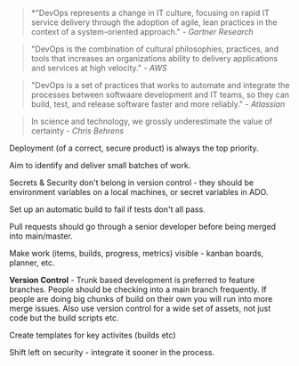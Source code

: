 >*"DevOps represents a change in IT culture, focusing on rapid IT service delivery through the adoption of agile, lean practices in the context of a system-oriented approach."
*\- Gartner Research*

>"DevOps is the combination of cultural philosophies, practices, and tools that increases an organizations ability to delivery applications and services at high velocity."
*\- AWS*

>"DevOps is a set of practices that works to automate and integrate the processes between softwaare development and IT teams, so they can build, test, and release software faster and more reliably."
*\- Atlassian*

>In science and technology, we grossly underestimate the value of certainty
*\- Chris Behrens*

Deployment (of a correct, secure product) is always the top priority.

Aim to identify and deliver small batches of work.

Secrets & Security don't belong in version control - they should be environment variables on a local machines, or secret variables in ADO.

Set up an automatic build to fail if tests don't all pass.

Pull requests should go through a senior developer before being merged into main/master.

Make work (items, builds, progress, metrics) visible - kanban boards, planner, etc.

**Version Control** - Trunk based development is preferred to feature branches.  People should be checking into a main branch frequently.  If people are doing big chunks of build on their own you will run into more merge issues.  Also use version control for a wide set of assets, not just code but the build scripts etc.

Create templates for key activites (builds etc)

Shift left on security - integrate it sooner in the process.